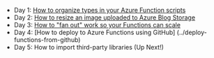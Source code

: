 
 - Day 1: [How to organize types in your Azure Function scripts](../How-to-organize-types-in-your-scripts)
 - Day 2: [How to resize an image uploaded to Azure Blog Storage](../Resizing-Images-Using-Azure-Functions)
 - Day 3: [How to "fan out" work so your Functions can scale](../Fan-out-workloads-in-Azure-Function-Apps)
 - Day 4: [How to deploy to Azure Functions using GitHub] (../deploy-functions-from-github)
 - Day 5: How to import third-party libraries (Up Next!)